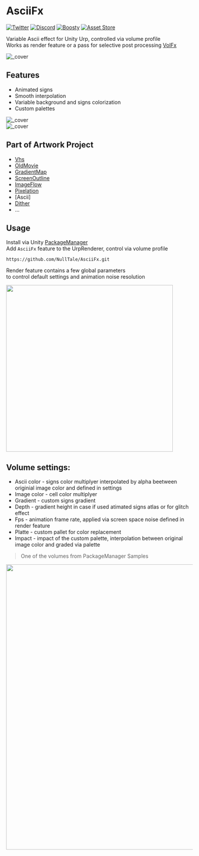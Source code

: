 # AsciiFx
[![Twitter](https://img.shields.io/badge/Follow-Twitter?logo=X&color=red)](https://twitter.com/NullTale)
[![Discord](https://img.shields.io/badge/Discord-Discord?logo=discord&color=white)](https://discord.gg/CkdQvtA5un)
[![Boosty](https://img.shields.io/badge/Support-Boosty?logo=boosty&color=white)](https://boosty.to/nulltale)
[![Asset Store](https://img.shields.io/badge/Asset%20Store-asd?logo=Unity&color=blue)](https://assetstore.unity.com/packages/vfx/shaders/fullscreen-camera-effects/280821)

Variable Ascii effect for Unity Urp, controlled via volume profile </br>
Works as render feature or a pass for selective post processing [VolFx](https://github.com/NullTale/VolFx)

![_cover](https://github.com/NullTale/AsciiFx/assets/1497430/c1eec0da-d88d-4aaf-af3d-9dc33b5d9f57)

## Features
* Animated signs
* Smooth interpolation
* Variable background and signs colorization
* Custom palettes

![_cover](https://github.com/NullTale/AsciiFx/assets/1497430/78fb6997-3ff1-40c0-bc32-866280090e61)<br>
![_cover](https://github.com/NullTale/AsciiFx/assets/1497430/6f75fa3a-1772-47c0-a12a-ca2cf6fba22c)<br>

## Part of Artwork Project

* [Vhs](https://github.com/NullTale/VhsFx)
* [OldMovie](https://github.com/NullTale/OldMovieFx)
* [GradientMap](https://github.com/NullTale/GradientMapFilter)
* [ScreenOutline](https://github.com/NullTale/OutlineFilter)
* [ImageFlow](https://github.com/NullTale/FlowFx)
* [Pixelation](https://github.com/NullTale/PixelationFx)
* [Ascii]
* [Dither](https://github.com/NullTale/DitherFx)
* ...

## Usage
Install via Unity [PackageManager](https://docs.unity3d.com/Manual/upm-ui-giturl.html)<br>
Add `AsciiFx` feature to the UrpRenderer, control via volume profile

```
https://github.com/NullTale/AsciiFx.git
```

Render feature contains a few global parameters</br>
to control default settings and animation noise resolution</br>

<img src="https://github.com/NullTale/AsciiFx/assets/1497430/d4b5d687-0664-449d-bd55-1fb83c1c2025" width="450"><br>

## Volume settings:
* Ascii color - signs color multiplyer interpolated by alpha beetween originial image color and defined in settings
* Image color - cell color multiplyer
* Gradient - custom signs gradient
* Depth - gradient height in case if used atimated signs atlas or for glitch effect
* Fps - animation frame rate, applied via screen space noise defined in render feature
* Platte - custom pallet for color replacement
* Impact - impact of the custom palette, interpolation between original image color and graded via palette

> One of the volumes from PackageManager Samples

<img src="https://github.com/NullTale/AsciiFx/assets/1497430/ab1c0fad-065c-4936-bbcc-aea7ff9122ea" width="770"><br>


